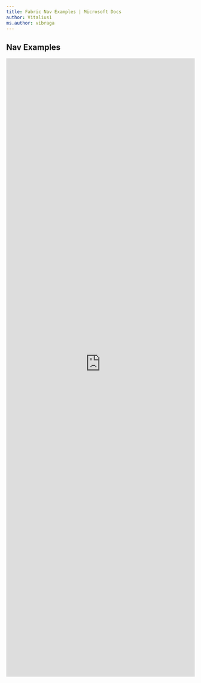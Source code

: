 ```yaml
---
title: Fabric Nav Examples | Microsoft Docs
author: Vitalius1
ms.author: vibraga
---
```


## Nav Examples

<iframe 
    title='Nav Examples'
    src='https://fabricweb.z5.web.core.windows.net/pr-deploy-site/refs/heads/master/fabric-website-resources/dist/index.html#/examples/nav?docsExample=true'
    frameborder='no'
    height='1650'
    style='width: 100%;'
>